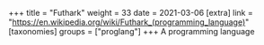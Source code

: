 +++
title = "Futhark"
weight = 33
date = 2021-03-06
[extra]
link = "https://en.wikipedia.org/wiki/Futhark_(programming_language)"
[taxonomies]
groups = ["proglang"]
+++
A programming language

